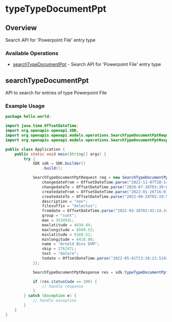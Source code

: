 # typeTypeDocumentPpt

## Overview

Search API for 'Powerpoint File' entry type

### Available Operations

* [searchTypeDocumentPpt](#searchtypedocumentppt) - Search API for 'Powerpoint File' entry type

## searchTypeDocumentPpt

API to search for entries of type Powerpoint File

### Example Usage

```java
package hello.world;

import java.time.OffsetDateTime;
import org.openapis.openapi.SDK;
import org.openapis.openapi.models.operations.SearchTypeDocumentPptRequest;
import org.openapis.openapi.models.operations.SearchTypeDocumentPptResponse;

public class Application {
    public static void main(String[] args) {
        try {
            SDK sdk = SDK.builder()
                .build();

            SearchTypeDocumentPptRequest req = new SearchTypeDocumentPptRequest() {{
                changedateFrom = OffsetDateTime.parse("2022-11-07T20:14:50.258Z");
                changedateTo = OffsetDateTime.parse("2020-07-16T03:39:02.629Z");
                createdateFrom = OffsetDateTime.parse("2022-01-26T16:01:08.638Z");
                createdateTo = OffsetDateTime.parse("2022-08-24T02:19:57.449Z");
                description = "non";
                filesuffix = "delectus";
                fromdate = OffsetDateTime.parse("2022-03-16T02:42:14.341Z");
                group = "sunt";
                max = 353493L;
                maxlatitude = 4630.44;
                maxlongitude = 8509.53;
                minlatitude = 9160.51;
                minlongitude = 6410.06;
                name = "Arnold Bins DVM";
                skip = 276247L;
                text = "dolore";
                todate = OffsetDateTime.parse("2022-05-01T13:28:23.519Z");
            }};            

            SearchTypeDocumentPptResponse res = sdk.typeTypeDocumentPpt.searchTypeDocumentPpt(req);

            if (res.statusCode == 200) {
                // handle response
            }
        } catch (Exception e) {
            // handle exception
        }
    }
}
```
